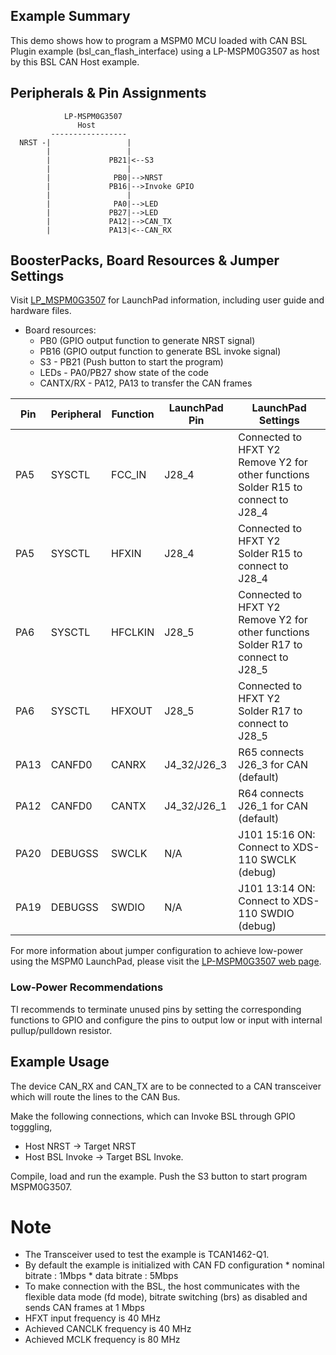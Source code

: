 ## Example Summary

This demo shows how to program a MSPM0 MCU loaded with CAN BSL Plugin example (bsl_can_flash_interface)
using a LP-MSPM0G3507 as host by this BSL CAN Host example.

## Peripherals & Pin Assignments
                LP-MSPM0G3507
                   Host
             -----------------
      NRST -|                 |
            |                 |
            |             PB21|<--S3
            |                 |
            |              PB0|-->NRST
            |             PB16|-->Invoke GPIO
            |                 |
            |              PA0|-->LED
            |             PB27|-->LED
            |             PA12|-->CAN_TX
            |             PA13|<--CAN_RX

## BoosterPacks, Board Resources & Jumper Settings
Visit [LP_MSPM0G3507](https://www.ti.com/tool/LP-MSPM0G3507) for LaunchPad information, including user guide and hardware files.

- Board resources:
	+ PB0 (GPIO output function to generate NRST signal)
	+ PB16 (GPIO output function to generate BSL invoke signal)
	+ S3 - PB21 (Push button to start the program)
	+ LEDs - PA0/PB27 show state of the code
     + CANTX/RX - PA12, PA13 to transfer the CAN frames


| Pin | Peripheral | Function | LaunchPad Pin | LaunchPad Settings |
| --- | --- | --- | --- | --- |
| PA5 | SYSCTL | FCC_IN | J28_4 | Connected to HFXT  Y2<br>Remove Y2 for other functions<br>Solder R15 to connect to J28_4 |
| PA5 | SYSCTL | HFXIN | J28_4 | Connected to HFXT  Y2<br>Solder R15 to connect to J28_4 |
| PA6 | SYSCTL | HFCLKIN | J28_5 | Connected to HFXT  Y2<br>Remove Y2 for other functions<br>Solder R17 to connect to J28_5 |
| PA6 | SYSCTL | HFXOUT | J28_5 | Connected to HFXT  Y2<br>Solder R17 to connect to J28_5 |
| PA13 | CANFD0 | CANRX | J4_32/J26_3 | R65 connects J26_3 for CAN (default) |
| PA12 | CANFD0 | CANTX | J4_32/J26_1 | R64 connects J26_1 for CAN (default) |
| PA20 | DEBUGSS | SWCLK | N/A | J101 15:16 ON: Connect to XDS-110 SWCLK (debug) |
| PA19 | DEBUGSS | SWDIO | N/A | J101 13:14 ON: Connect to XDS-110 SWDIO (debug) |

For more information about jumper configuration to achieve low-power using the
MSPM0 LaunchPad, please visit the [LP-MSPM0G3507 web page](https://www.ti.com/tool/LP-MSPM0G3507).


### Low-Power Recommendations
TI recommends to terminate unused pins by setting the corresponding functions to
GPIO and configure the pins to output low or input with internal
pullup/pulldown resistor.

## Example Usage
The device CAN_RX and CAN_TX are to be connected to a CAN transceiver which will route the lines to the CAN Bus.

Make the following connections, which can Invoke BSL through GPIO togggling, 
- Host NRST -> Target NRST
- Host BSL Invoke -> Target BSL Invoke.

Compile, load and run the example.
Push the S3 button to start program MSPM0G3507.

# Note
* The Transceiver used to test the example is TCAN1462-Q1.
* By default the example is initialized with CAN FD configuration
      * nominal bitrate : 1Mbps
      * data bitrate : 5Mbps
* To make connection with the BSL, the host communicates with
 the flexible data mode (fd mode), bitrate switching (brs) as disabled 
 and sends CAN frames at 1 Mbps   
* HFXT input frequency is 40 MHz
* Achieved CANCLK frequency is 40 MHz 
* Achieved MCLK frequency is 80 MHz